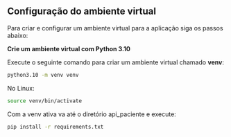 ## Configuração do ambiente virtual

Para criar e configurar um ambiente virtual para a aplicação siga os passos abaixo:

**Crie um ambiente virtual com Python 3.10**

Execute o seguinte comando para criar um ambiente virtual chamado **venv**:

```bash
python3.10 -m venv venv
```
No Linux: 

```bash
source venv/bin/activate
```

Com a venv ativa va até o diretório api_paciente e execute:
```bash
pip install -r requirements.txt
```
